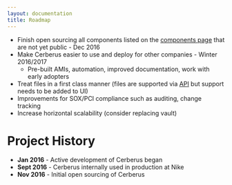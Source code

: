 ```yaml
---
layout: documentation
title: Roadmap
---
```


-  Finish open sourcing all components listed on the [components page](../components) that are not yet public - Dec 2016
-  Make Cerberus easier to use and deploy for other companies - Winter 2016/2017
   -  Pre-built AMIs, automation, improved documentation, work with early adopters
-  Treat files in a first class manner (files are supported via [API](../user-guide/file-storage) but support needs to be added to UI)
-  Improvements for SOX/PCI compliance such as auditing, change tracking
-  Increase horizontal scalability (consider replacing vault)

# Project History

-  **Jan 2016** - Active development of Cerberus began
-  **Sept 2016** - Cerberus internally used in production at Nike
-  **Nov 2016** - Initial open sourcing of Cerberus
